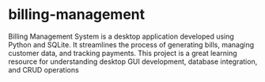 # billing-management
Billing Management System is a desktop application developed using Python and SQLite. It streamlines the process of generating bills, managing customer data, and tracking payments. This project is a great learning resource for understanding desktop GUI development, database integration, and CRUD operations

